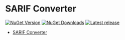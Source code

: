 # SARIF Converter

[![NuGet Version](https://img.shields.io/nuget/v/milkyware-sarif-converter)](https://www.nuget.org/packages/milkyware-sarif-converter)
[![NuGet Downloads](https://img.shields.io/nuget/dt/milkyware-sarif-converter)](https://www.nuget.org/packages/milkyware-sarif-converter)
[![Latest release](https://img.shields.io/github/v/release/milkyware/sarif-converter)](https://github.com/milkyware/sarif-converter/releases/latest)

- [SARIF Converter](#sarif-converter)
